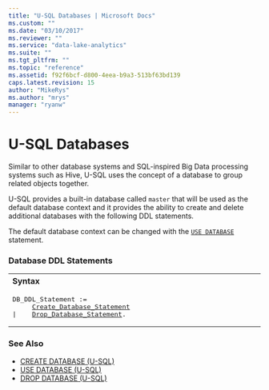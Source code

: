 ```yaml
---
title: "U-SQL Databases | Microsoft Docs"
ms.custom: ""
ms.date: "03/10/2017"
ms.reviewer: ""
ms.service: "data-lake-analytics"
ms.suite: ""
ms.tgt_pltfrm: ""
ms.topic: "reference"
ms.assetid: f92f6bcf-d800-4eea-b9a3-513bf63bd139
caps.latest.revision: 15
author: "MikeRys"
ms.author: "mrys"
manager: "ryanw"
---
```

# U-SQL Databases
Similar to other database systems and SQL-inspired Big Data processing systems such as Hive, U-SQL uses the concept of a database to group related objects together.   
  
U-SQL provides a built-in database called `master` that will be used as the default database context and it provides the ability to create and delete additional databases with the following DDL statements.  
  
The default database context can be changed with the [`USE DATABASE`](use-database-u-sql.md) statement.  
  
### Database DDL Statements
<table><th align="left">Syntax</th><tr><td><pre>
DB_DDL_Statement :=                                                                                      
     <a href="create-database-u-sql.md">Create_Database_Statement</a>
|    <a href="drop-database-u-sql.md">Drop_Database_Statement</a>.
</pre></td></tr></table>
  
### See Also  
* [CREATE DATABASE (U-SQL)](create-database-u-sql.md)  
* [USE DATABASE (U-SQL)](use-database-u-sql.md)  
* [DROP DATABASE (U-SQL)](drop-database-u-sql.md)  
